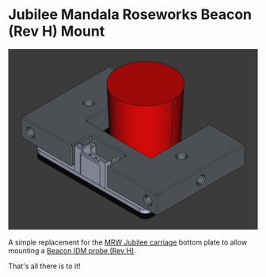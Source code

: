 # Jubilee Mandala Roseworks Beacon (Rev H) Mount

![overview](./overview.png)

A simple replacement for the [MRW Jubilee carriage](https://mandalaroseworks.com/products/jubilee-machined-carriage) bottom plate to allow mounting a [Beacon IDM probe (Rev H)](https://beacon3d.com/product/beacon-h/).

That's all there is to it!
